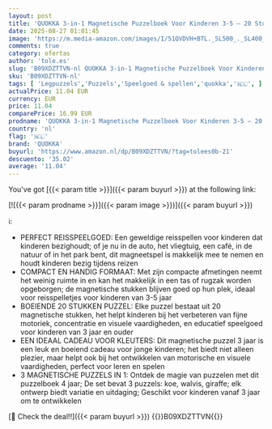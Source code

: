 ```yaml
---
layout: post
title: 'QUOKKA 3-in-1 Magnetische Puzzelboek Voor Kinderen 3-5 – 20 Stukken Magnetische Puzzel Dieren – Ideaal Reis Speelgoed – Compact Magnet spel voor 3+ Jaar – Perfect voor Auto - Vliegtuig & Thuis'
date: 2025-08-27 01:01:45
image: 'https://m.media-amazon.com/images/I/51QVDVH+BTL._SL500_._SL400_.jpg'
comments: true
category: ofertas
author: 'tole.es'
slug: 'B09XDZTTVN-nl QUOKKA 3-in-1 Magnetische Puzzelboek Voor Kinderen 3-5 –...'
sku: 'B09XDZTTVN-nl'
tags: [ 'Legpuzzels','Puzzels','Speelgoed & spellen','quokka','🇳🇱', ]
actualPrice: 11.04 EUR
currency: EUR
price: 11.04
comparePrice: 16.99 EUR
prodname: 'QUOKKA 3-in-1 Magnetische Puzzelboek Voor Kinderen 3-5 – 20 Stukken Magnetische Puzzel Dieren – Ideaal Reis Speelgoed – Compact Magnet spel voor 3+ Jaar – Perfect voor Auto - Vliegtuig & Thuis'
country: 'nl'
flag: '🇳🇱'
brand: 'QUOKKA'
buyurl: 'https://www.amazon.nl/dp/B09XDZTTVN/?tag=tolees0b-21'
descuento: '35.02'
average: '11.04'
---
```


You've got [{{< param title >}}]({{< param buyurl >}}) at the following link:

[![{{< param prodname >}}]({{< param image >}})]({{< param buyurl >}})

ℹ️:

- PERFECT REISSPEELGOED: Een geweldige reisspellen voor kinderen dat kinderen bezighoudt; of je nu in de auto, het vliegtuig, een café, in de natuur of in het park bent, dit magneetspel is makkelijk mee te nemen en houdt kinderen bezig tijdens reizen
- COMPACT EN HANDIG FORMAAT: Met zijn compacte afmetingen neemt het weinig ruimte in en kan het makkelijk in een tas of rugzak worden opgeborgen; de magnetische stukken blijven goed op hun plek, ideaal voor reisspelletjes voor kinderen van 3-5 jaar
- BOEIENDE 20 STUKKEN PUZZEL: Elke puzzel bestaat uit 20 magnetische stukken, het helpt kinderen bij het verbeteren van fijne motoriek, concentratie en visuele vaardigheden, en educatief speelgoed voor kinderen van 3 jaar en ouder
- EEN IDEAAL CADEAU VOOR KLEUTERS: Dit magnetische puzzel 3 jaar is een leuk en boeiend cadeau voor jonge kinderen; het biedt niet alleen plezier, maar helpt ook bij het ontwikkelen van motorische en visuele vaardigheden, perfect voor leren en spelen
- 3 MAGNETISCHE PUZZELS IN 1: Ontdek de magie van puzzelen met dit puzzelboek 4 jaar; De set bevat 3 puzzels: koe, walvis, giraffe; elk ontwerp biedt variatie en uitdaging; Geschikt voor kinderen vanaf 3 jaar om te ontwikkelen

[🛒 Check the deal!!]({{< param buyurl >}})
{{<world>}}B09XDZTTVN{{</world>}}
